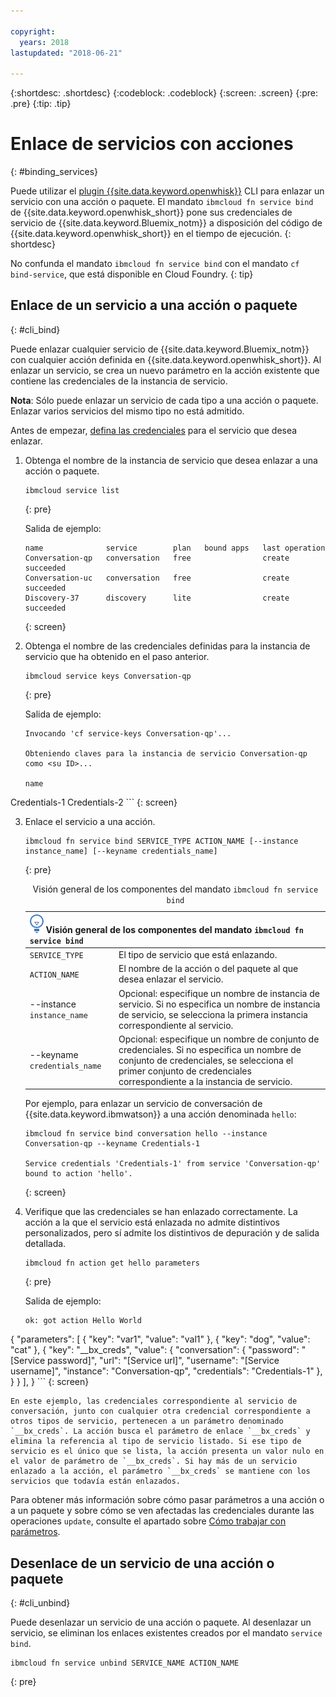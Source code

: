 ```yaml
---

copyright:
  years: 2018
lastupdated: "2018-06-21"

---
```


{:shortdesc: .shortdesc}
{:codeblock: .codeblock}
{:screen: .screen}
{:pre: .pre}
{:tip: .tip}

# Enlace de servicios con acciones
{: #binding_services}

Puede utilizar el [plugin {{site.data.keyword.openwhisk}}](./bluemix_cli.html) CLI para enlazar un servicio con una acción o paquete. El mandato `ibmcloud fn service bind` de {{site.data.keyword.openwhisk_short}} pone sus credenciales de servicio de {{site.data.keyword.Bluemix_notm}} a disposición del código de {{site.data.keyword.openwhisk_short}} en el tiempo de ejecución.
{: shortdesc}

No confunda el mandato `ibmcloud fn service bind` con el mandato `cf bind-service`, que está disponible en Cloud Foundry.
{: tip}

## Enlace de un servicio a una acción o paquete
{: #cli_bind}

Puede enlazar cualquier servicio de {{site.data.keyword.Bluemix_notm}} con cualquier acción definida en {{site.data.keyword.openwhisk_short}}. Al enlazar un servicio, se crea un nuevo parámetro en la acción existente que contiene las credenciales de la instancia de servicio.

**Nota**: Sólo puede enlazar un servicio de cada tipo a una acción o paquete. Enlazar varios servicios del mismo tipo no está admitido.

Antes de empezar, [defina las credenciales](/docs/apps/reqnsi.html#accser_external) para el servicio que desea enlazar.

1. Obtenga el nombre de la instancia de servicio que desea enlazar a una acción o paquete.
    ```
    ibmcloud service list
    ```
    {: pre}

    Salida de ejemplo:
    ```
    name              service        plan   bound apps   last operation
    Conversation-qp   conversation   free                create succeeded
    Conversation-uc   conversation   free                create succeeded
    Discovery-37      discovery      lite                create succeeded
    ```
    {: screen}

2. Obtenga el nombre de las credenciales definidas para la instancia de servicio que ha obtenido en el paso anterior.
    ```
    ibmcloud service keys Conversation-qp
    ```
    {: pre}

    Salida de ejemplo:
    ```
    Invocando 'cf service-keys Conversation-qp'...

    Obteniendo claves para la instancia de servicio Conversation-qp como <su ID>...

    name
Credentials-1
Credentials-2
    ```
    {: screen}

3. Enlace el servicio a una acción.
    ```
    ibmcloud fn service bind SERVICE_TYPE ACTION_NAME [--instance instance_name] [--keyname credentials_name]
    ```
    {: pre}

    <table>
    <caption>Visión general de los componentes del mandato <code>ibmcloud fn service bind</code></caption>
    <thead>
    <th colspan=2><img src="images/idea.png" alt="Icono de idea"/> Visión general de los componentes del mandato <code>ibmcloud fn service bind</code></th>
    </thead>
    <tbody>
    <tr>
    <td><code>SERVICE_TYPE</code></td>
    <td>El tipo de servicio que está enlazando.</td>
    </tr>
    <tr>
    <td><code>ACTION_NAME</code></td>
    <td>El nombre de la acción o del paquete al que desea enlazar el servicio.</td>
    </tr>
    <tr>
    <td>--instance <code>instance_name</code></td>
    <td>Opcional: especifique un nombre de instancia de servicio. Si no especifica un nombre de instancia de servicio, se selecciona la primera instancia correspondiente al servicio.</td>
    </tr>
    <tr>
    <td>--keyname <code>credentials_name</code></td>
    <td>Opcional: especifique un nombre de conjunto de credenciales. Si no especifica un nombre de conjunto de credenciales, se selecciona el primer conjunto de credenciales correspondiente a la instancia de servicio.</td>
    </tr>
    </tbody></table>

    Por ejemplo, para enlazar un servicio de conversación de {{site.data.keyword.ibmwatson}} a una acción denominada `hello`:
    ```
    ibmcloud fn service bind conversation hello --instance Conversation-qp --keyname Credentials-1

    Service credentials 'Credentials-1' from service 'Conversation-qp' bound to action 'hello'.
    ```
    {: screen}

4. Verifique que las credenciales se han enlazado correctamente. La acción a la que el servicio está enlazada no admite distintivos personalizados, pero sí admite los distintivos de depuración y de salida detallada.
    ```
    ibmcloud fn action get hello parameters
    ```
    {: pre}

    Salida de ejemplo:
    ```
    ok: got action Hello World
{
        "parameters": [
        {
                "key": "var1",
            "value": "val1"
            },
            {
                "key": "dog",
            "value": "cat"
            },
            {
                "key": "__bx_creds",
            "value": {
                    "conversation": {
                        "password": "[Service password]",
                    "url": "[Service url]",
                    "username": "[Service username]",
                    "instance": "Conversation-qp",
                    "credentials": "Credentials-1"
                    },
                }
            }
        ],
    }
    ```
    {: screen}

    En este ejemplo, las credenciales correspondiente al servicio de conversación, junto con cualquier otra credencial correspondiente a otros tipos de servicio, pertenecen a un parámetro denominado `__bx_creds`. La acción busca el parámetro de enlace `__bx_creds` y elimina la referencia al tipo de servicio listado. Si ese tipo de servicio es el único que se lista, la acción presenta un valor nulo en el valor de parámetro de `__bx_creds`. Si hay más de un servicio enlazado a la acción, el parámetro `__bx_creds` se mantiene con los servicios que todavía están enlazados.

Para obtener más información sobre cómo pasar parámetros a una acción o a un paquete y sobre cómo se ven afectadas las credenciales durante las operaciones `update`, consulte el apartado sobre [Cómo trabajar con parámetros](./parameters.html#pass-params-action).


## Desenlace de un servicio de una acción o paquete
{: #cli_unbind}

Puede desenlazar un servicio de una acción o paquete. Al desenlazar un servicio, se eliminan los enlaces existentes creados por el mandato `service bind`.

```
ibmcloud fn service unbind SERVICE_NAME ACTION_NAME
```
{: pre}
